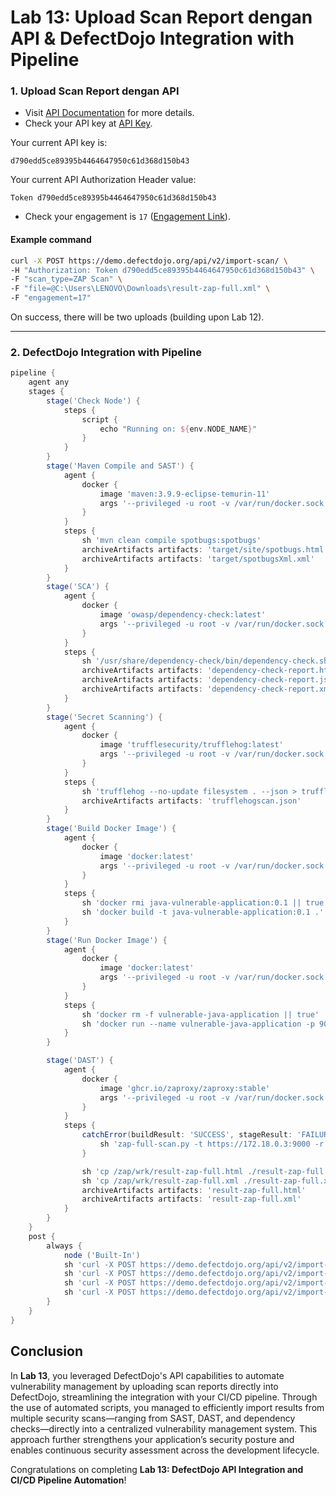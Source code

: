 # Lab 13: Upload Scan Report dengan API & DefectDojo Integration with Pipeline

### 1. Upload Scan Report dengan API

- Visit [API Documentation](https://demo.defectdojo.org/api/v2/oa3/swagger-ui/) for more details.
- Check your API key at [API Key](https://demo.defectdojo.org/api/key-v2).
  
Your current API key is:

```
d790edd5ce89395b4464647950c61d368d150b43
```
  
Your current API Authorization Header value:

```
Token d790edd5ce89395b4464647950c61d368d150b43
```

- Check your engagement is `17` ([Engagement Link](https://demo.defectdojo.org/engagement/17)).

#### Example command

```bash
curl -X POST https://demo.defectdojo.org/api/v2/import-scan/ \
-H "Authorization: Token d790edd5ce89395b4464647950c61d368d150b43" \
-F "scan_type=ZAP Scan" \
-F "file=@C:\Users\LENOVO\Downloads\result-zap-full.xml" \
-F "engagement=17"
```

On success, there will be two uploads (building upon Lab 12).

---

### 2. DefectDojo Integration with Pipeline

```groovy
pipeline {
    agent any
    stages {
        stage('Check Node') {
            steps {
                script {
                    echo "Running on: ${env.NODE_NAME}"
                }
            }
        }
        stage('Maven Compile and SAST') {
            agent {
                docker {
                    image 'maven:3.9.9-eclipse-temurin-11'
                    args '--privileged -u root -v /var/run/docker.sock:/var/run/docker.sock --entrypoint='
                }
            }
            steps {
                sh 'mvn clean compile spotbugs:spotbugs'
                archiveArtifacts artifacts: 'target/site/spotbugs.html'
                archiveArtifacts artifacts: 'target/spotbugsXml.xml'
            }
        }
        stage('SCA') {
            agent {
                docker {
                    image 'owasp/dependency-check:latest'
                    args '--privileged -u root -v /var/run/docker.sock:/var/run/docker.sock -v my-docker-volume-dependency-check-data:/usr/share/dependency-check/data --entrypoint='
                }
            }
            steps {
                sh '/usr/share/dependency-check/bin/dependency-check.sh --scan . --project "VulnerableJavaWebApplication" --format HTML --format XML --format JSON'
                archiveArtifacts artifacts: 'dependency-check-report.html'
                archiveArtifacts artifacts: 'dependency-check-report.json'
                archiveArtifacts artifacts: 'dependency-check-report.xml'
            }
        }
        stage('Secret Scanning') {
            agent {
                docker {
                    image 'trufflesecurity/trufflehog:latest'
                    args '--privileged -u root -v /var/run/docker.sock:/var/run/docker.sock --entrypoint='
                }
            }
            steps {
                sh 'trufflehog --no-update filesystem . --json > trufflehogscan.json'
                archiveArtifacts artifacts: 'trufflehogscan.json'
            }
        }
        stage('Build Docker Image') {
            agent {
                docker {
                    image 'docker:latest'
                    args '--privileged -u root -v /var/run/docker.sock:/var/run/docker.sock'
                }
            }
            steps {
                sh 'docker rmi java-vulnerable-application:0.1 || true'
                sh 'docker build -t java-vulnerable-application:0.1 .'
            }
        }
        stage('Run Docker Image') {
            agent {
                docker {
                    image 'docker:latest'
                    args '--privileged -u root -v /var/run/docker.sock:/var/run/docker.sock'
                }
            }
            steps {
                sh 'docker rm -f vulnerable-java-application || true'
                sh 'docker run --name vulnerable-java-application -p 9000:9000 -d java-vulnerable-application:0.1'
            }
        }

        stage('DAST') {
            agent {
                docker {
                    image 'ghcr.io/zaproxy/zaproxy:stable'
                    args '--privileged -u root -v /var/run/docker.sock:/var/run/docker.sock --entrypoint= -v .:/zap/wrk/:rw'
                }
            }
            steps {
                catchError(buildResult: 'SUCCESS', stageResult: 'FAILURE'){
                    sh 'zap-full-scan.py -t https://172.18.0.3:9000 -r result-zap-full.html -x result-zap-full.xml'
                }

                sh 'cp /zap/wrk/result-zap-full.html ./result-zap-full.html'
                sh 'cp /zap/wrk/result-zap-full.xml ./result-zap-full.xml'
                archiveArtifacts artifacts: 'result-zap-full.html'
                archiveArtifacts artifacts: 'result-zap-full.xml'
            }
        }
    }
    post {
        always {
            node ('Built-In')
            sh 'curl -X POST https://demo.defectdojo.org/api/v2/import-scan/ -H "Authorization: Token d790edd5ce89395b4464647950c61d368d150b43" -F "scan_type=Trufflehog Scan" -F "file=@./trufflehogscan.json;type=application/json" -F "engagement=17"'
            sh 'curl -X POST https://demo.defectdojo.org/api/v2/import-scan/ -H "Authorization: Token d790edd5ce89395b4464647950c61d368d150b43" -F "scan_type=Dependency Check Scan" -F "file=@./dependency-check-report.xml;type=text/xml" -F "engagement=17"'
            sh 'curl -X POST https://demo.defectdojo.org/api/v2/import-scan/ -H "Authorization: Token d790edd5ce89395b4464647950c61d368d150b43" -F "scan_type=Spotbugs Scan" -F "file=@./spotbugsXml.xml;type=text/xml" -F "engagement=17"'
            sh 'curl -X POST https://demo.defectdojo.org/api/v2/import-scan/ -H "Authorization: Token d790edd5ce89395b4464647950c61d368d150b43" -F "scan_type=ZAP Scan" -F "file=@./result-zap-full.xml;type=text/xml" -F "engagement=17"'
        }
    }
}
```

## Conclusion

In **Lab 13**, you leveraged DefectDojo's API capabilities to automate vulnerability management by uploading scan reports directly into DefectDojo, streamlining the integration with your CI/CD pipeline. Through the use of automated scripts, you managed to efficiently import results from multiple security scans—ranging from SAST, DAST, and dependency checks—directly into a centralized vulnerability management system. This approach further strengthens your application’s security posture and enables continuous security assessment across the development lifecycle.

Congratulations on completing **Lab 13: DefectDojo API Integration and CI/CD Pipeline Automation**!
